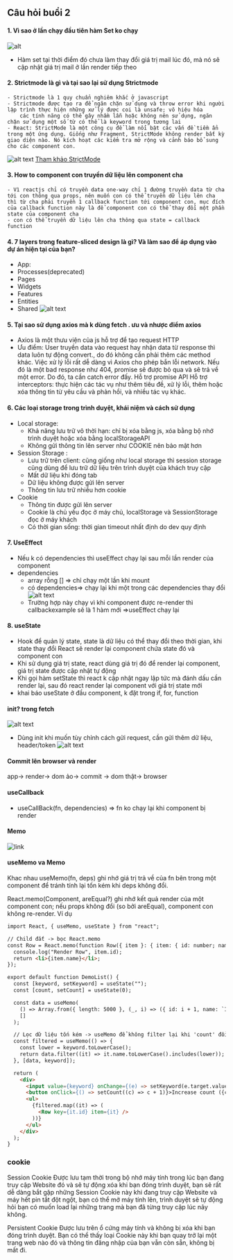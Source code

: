 ## Câu hỏi buổi 2

#### 1. Vì sao ở lần chạy đầu tiên hàm Set ko chạy

![alt](../../public/images/Screenshot%202025-10-07%20224441.png)

- Hàm set tại thời điểm đó chưa làm thay đổi giá trị mail lúc đó, mà nó sẽ cập nhật giá trị mail ở lần render tiếp theo

#### 2. Strictmode là gì và tại sao lại sử dụng Strictmode

    - Strictmode là 1 quy chuẩn nghiêm khắc ở javascript
    - Strictmode được tạo ra để ngăn chặn sử dụng và throw error khi người lập trình thực hiện những xử lý được coi là unsafe; vô hiệu hóa
        các tính năng có thể gây nhầm lẫn hoặc không nên sử dụng, ngăn chặn sử dụng một số từ có thể là keyword trong tương lai
    - React: StrictMode là một công cụ để làm nổi bật các vấn đề tiềm ẩn trong một ứng dụng. Giống như Fragment, StrictMode không render bất kỳ giao diện nào. Nó kích hoạt các kiểm tra mở rộng và cảnh báo bổ sung cho các component con.

![alt text](image.png)
[Tham khảo StrịctMode](https://vi.legacy.reactjs.org/docs/strict-mode.html)

#### 3. How to component con truyền dữ liệu lên component cha

    - Vì reactjs chỉ có truyền data one-way chỉ 1 đường truyền data từ cha tới con thông qua props, nên muốn con có thể truyền dữ liệu lên cha thì từ cha phải truyền 1 callback function tới component con, mục đích của callback function này là để component con có thể thay đổi một phần state của component cha
    - con có thể truyền dữ liệu lên cha thông qua state = callback function

#### 4. 7 layers trong feature-sliced design là gì? Và làm sao để áp dụng vào dự án hiện tại của bạn?

- App:
- Processes(deprecated)
- Pages
- Widgets
- Features
- Entities
- Shared
  ![alt text](image-1.png)

#### 5. Tại sao sử dụng axios mà k dùng fetch . ưu và nhược điểm axios

- Axios là một thưu viện của js hỗ trợ để tạo request HTTP
- Ưu điểm:
  User truyền data vào request hay nhận data từ response thì data luôn tự động convert., do đó không cần phải thêm các method khác.
  Việc xử lý lỗi rất dễ dàng vì Axios cho phép bắn lỗi network. Nếu đó là một bad response như 404, promise sẽ được bỏ qua và sẽ trả về một error. Do đó, ta cần catch error đấy.
  Hỗ trợ promise API
  Hỗ trợ interceptors: thực hiện các tác vụ như thêm tiêu đề, xử lý lỗi, thêm hoặc xóa thông tin từ yêu cầu và phản hồi, và nhiều tác vụ khác.

#### 6. Các loại storage trong trình duyệt, khái niệm và cách sử dụng

- Local storage:
  - Khả năng lưu trữ vô thời hạn: chỉ bị xóa bằng js, xóa bằng bộ nhớ trình duyệt hoặc xóa bằng localStorageAPI
  - Không gửi thông tin lên server như COOKIE nên bảo mật hơn
- Session Storage :
  - Lưu trữ trên client: cũng giống như local storage thì session storage cũng dùng để lưu trữ dữ liệu trên trình duyệt của khách truy cập
  - Mất dữ liệu khi đóng tab
  - Dữ liệu không được gửi lên server
  - Thông tin lưu trữ nhiều hơn cookie
- Cookie
  - Thông tin được gửi lên server
  - Cookie là chủ yếu đọc ở máy chủ, localStorage và SessionStorage đọc ở máy khách
  - Có thời gian sống: thời gian timeout nhất định do dev quy định

#### 7. UseEffect

- Nếu k có dependencies thì useEffect chạy lại sau mỗi lần render của component
- dependencies
  - array rỗng [] => chỉ chạy một lần khi mount
  - có dependencies=> chạy lại khi một trong các dependencies thay đổi
    ![alt text](image-2.png)
  - Trường hợp này chạy vì khi component được re-render thì callbackexample sẽ là 1 hàm mới =>useEffect chạy lại

#### 8. useState

- Hook để quản lý state, state là dữ liệu có thể thay đổi theo thời gian, khi state thay đổi React sẽ render lại component chứa state đó và component con
- Khi sử dụng giá trị state, react dùng giá trị đó để render lại component, giá trị state được cập nhật tự động
- Khi gọi hàm setState thì react k cập nhật ngay lập tức mà đánh dấu cần render lại, sau đó react render lại component với giá trị state mới
- khai báo useState ở đầu component, k đặt trong if, for, function

#### init? trong fetch

![alt text](image-3.png)

- Dùng init khi muốn tùy chỉnh cách gửi request, cần gửi thêm dữ liệu, header/token
  ![alt text](image-4.png)

#### Commit lên browser và render

app-> render-> dom ảo-> commit -> dom thật-> browser

#### useCallback

- useCallBack(fn, dependencies)
  => fn ko chạy lại khi component bị render

#### Memo

![link](https://react.dev/reference/react/memo)

#### useMemo va Memo

Khac nhau
useMemo(fn, deps) ghi nhớ giá trị trả về của fn bên trong một component để tránh tính lại tốn kém khi deps không đổi.

React.memo(Component, areEqual?) ghi nhớ kết quả render của một component con; nếu props không đổi (so bởi areEqual), component con không re-render.
Ví dụ

```html
import React, { useMemo, useState } from "react";

// Child đắt -> bọc React.memo
const Row = React.memo(function Row({ item }: { item: { id: number; name: string } }) {
  console.log("Render Row", item.id);
  return <li>{item.name}</li>;
});

export default function DemoList() {
  const [keyword, setKeyword] = useState("");
  const [count, setCount] = useState(0);

  const data = useMemo(
    () => Array.from({ length: 5000 }, (_, i) => ({ id: i + 1, name: `Item ${i + 1}` })),
    []
  );

  // Lọc dữ liệu tốn kém -> useMemo để không filter lại khi 'count' đổi
  const filtered = useMemo(() => {
    const lower = keyword.toLowerCase();
    return data.filter((it) => it.name.toLowerCase().includes(lower));
  }, [data, keyword]);

  return (
    <div>
      <input value={keyword} onChange={(e) => setKeyword(e.target.value)} placeholder="Search..." />
      <button onClick={() => setCount((c) => c + 1)}>Increase count ({count})</button>
      <ul>
        {filtered.map((it) => (
          <Row key={it.id} item={it} />
        ))}
      </ul>
    </div>
  );
}

```
### cookie
Session Cookie
Được lưu tạm thời trong bộ nhớ máy tính trong lúc bạn đang truy cập Website đó và sẽ tự động xóa khi bạn đóng trình duyệt, bạn sẽ rất dễ dàng bắt gặp những Session Cookie này khi đang truy cập Website và máy hết pin tắt đột ngột, bạn có thể mở máy tính lên, trình duyệt sẽ tự động hỏi bạn có muốn load lại những trang mà bạn đã từng truy cập lúc nãy không.

Persistent Cookie
Được lưu trên ổ cứng máy tính và không bị xóa khi bạn đóng trình duyệt. Bạn có thể thấy loại Cookie này khi bạn quay trở lại một trang web nào đó và thông tin đăng nhập của bạn vẫn còn sẵn, không bị mất đi.